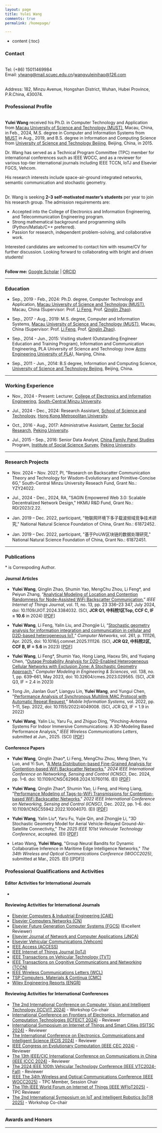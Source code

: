 ```yaml
---
layout: page
title: Yulei Wang
comments: true
permalink: /homepage/

---
```


* content
{:toc}

### Contact

<br> Tel: (+86) 15011469984
<br> Email: <ylwang@mail.scuec.edu.cn>/<wangyuleinihao@126.com>
<!--<br> Wechat: macaumust2017--> 
<br> Address: 182, Minzu Avenue, Hongshan District, Wuhan, Hubei Province, P.R.China, 430074.

<!--<br> Avenida Wai Long, Taipa, Macau SAR, China -->

### Professional Profile

<br> **Yulei Wang** received his Ph.D. in Computer Technology and Application from [Macau University of Science and Technology (MUST)](https://www.must.edu.mo/), Macau, China, in Feb., 2024, M.S. degree in Computer and Information Systems from [MUST](https://www.must.edu.mo/) in Aug., 2019, and B.S. degree in Information and Computing Science from [University of Science and Technology Beijing](https://www.ustb.edu.cn/), Beijing, China, in 2015.

Dr. Wang has served as a Technical Program Committee (TPC) member for international conferences such as IEEE WOCC, and as a reviewer for various top-tier international journals including IEEE TCCN, IoTJ and Elsevier FGCS, Vehcom.

His research interests include space-air-ground integrated networks, semantic communication and stochastic geometry.

<br> Dr. Wang is seeking **2–3 self-motivated master’s students** per year to join his research group. The admission requirements are:
* Accepted into the College of Electronics and Information Engineering, and Telecommunication Engineering program.
* Strong mathematical background and programming skills (Python/Matlab/C++ preferred).
* Passion for research, independent problem-solving, and collaborative work.

Interested candidates are welcomed to contact him with resume/CV for further discussion. Looking forward to collaborating with bright and driven students!

<!--<br> **Email:** <wangyuleinihao@126.com> --> 
&emsp; 
<br> **Follow me:** [Google Scholar](https://scholar.google.com/citations?user=jI5bF5QAAAAJ&hl=zh-CN) | [ORCID](https://orcid.org/0000-0002-6246-7621) &emsp;

---

### Education 

* Sep., 2019 - Feb., 2024: Ph.D. degree, Computer Technology and Application, [Macau University of Science and Technology (MUST)](https://www.must.edu.mo/), Macau, China (Supervisor: Prof. [Li Feng](https://www.must.edu.mo/scse/staff/fengli), Prof. [Qinglin Zhao](https://www.must.edu.mo/scse/staff/zhao-qing-lin)).

* Sep., 2017 - Aug., 2019: M.S. degree, Computer and Information Systems, [Macau University of Science and Technology (MUST)](https://www.must.edu.mo/), Macau, China (Supervisor: Prof. [Li Feng](https://www.must.edu.mo/scse/staff/fengli), Prof. [Qinglin Zhao](https://www.must.edu.mo/scse/staff/zhao-qing-lin)).

* Sep., 2014 - Jun., 2015: Visiting student (Outstanding Engineer Education and Training Program), Information and Communication Engineering, PLA University of Science and Technology (now [Army Engineering University of PLA](https://www.aeu.edu.cn/main.htm)), Nanjing, China.

* Sep., 2011 - Jun., 2014: B.S degree, Information and Computing Science, [University of Science and Technology Beijing](https://www.ustb.edu.cn/), Beijing, China. 

---

### Working Experience
* Nov., 2024 - Present: Lecturer, [College of Electronics and Information Engineering](https://dxxy.scuec.edu.cn/), [South-Central Minzu University](https://www.scuec.edu.cn/).

* Jul., 2024 - Dec., 2024: Research Assistant, [School of Science and Technology](https://www.hkmu.edu.hk/st/?repeat=w3tc), [Hong Kong Metropolitan University](https://www.hkmu.edu.hk/).
  
* Oct., 2016 - Aug., 2017: Administrative Assistant, [Center for Social Research](https://csr.pku.edu.cn/en/), [Peking University](https://english.pku.edu.cn/).

* Jul., 2015 - Sep., 2016: Senior Data Analyst, [China Family Panel Studies](https://www.isss.pku.edu.cn/cfps/en/) Program, [Institute of Social Science Survey](https://www.isss.pku.edu.cn/english/index.htm), [Peking University](https://english.pku.edu.cn/).

---

### Research Projects

* Nov. 2024 – Nov. 2027, PI, "Research on Backscatter Communication Theory and Technology for Wisdom-Evolutionary and Primitive-Concise 6G," South-Central Minzu University Reseach Fund, Grant No.: YZY24022.

* Jul., 2024 - Dec., 2024, RA, "SAGIN Empowered Web 3.0: Scalable Decentralized Network Design," HKMU R&D Fund, Grant No.: RD/2023/2.22.
  
* Jan. 2019 – Dec. 2022, participant, "物联网环境下多子载波频域竞争技术研究," National Natural Science Foundation of China, Grant No.: 61872452.

* Jan. 2019 – Dec. 2022, participant, "基于PoUW区块链的数据处理研究," National Natural Science Foundation of China, Grant No.: 61872451.

---

### Publications
\* is Correspoding Author.
#### Journal Articles

* **Yulei Wang**, Qinglin Zhao, Shumin Yao, MengChu Zhou, Li Feng\*, and Peiyun Zhang, “[Analytical Modeling of Location and Contention Randomness for Node-Assisted WiFi Backscatter Communication](https://ieeexplore.ieee.org/document/10488089),” *IEEE Internet of Things Journal*, vol. 11, no. 13, pp. 23 336–23 347, July 2024, doi: 10.1109/JIOT.2024.3384032. (SCI, **JCR Q1, 中科院1区Top, CCF C, IF = 10.6** in 2024) [[PDF](https://github.com/wang-yulei/LoCoR)]

* **Yulei Wang**, Li Feng, Yalin Liu, and Zhongjie Li, “[Stochastic geometry analysis for information integration and communication in cellular and D2D-based heterogeneous IoT](https://www.sciencedirect.com/science/article/abs/pii/S1389128625000945),” *Computer Networks*, vol. 261, p. 111126, Apr. 2025, doi: 10.1016/j.comnet.2025.111126. (SCI, **JCR Q2, 中科院2区, CCF B, IF = 5.6** in 2023) [[PDF](https://github.com/wang-yulei/wang-yulei.github.io/blob/master/papers/CN25_HetIoT_241214.pdf)] 
 
* **Yulei Wang**, Li Feng\*, Shumin Yao, Hong Liang, Haoxu Shi, and Yuqiang Chen, “[Outage Probability Analysis for D2D-Enabled Heterogeneous Cellular Networks with Exclusion Zone: A Stochastic Geometry Approach](https://www.techscience.com/CMES/v138n1/54254),” *Computer Modeling in Engineering & Sciences*, vol. 138, no. 1, pp. 639–661, May 2023, doi: 10.32604/cmes.2023.029565. (SCI, JCR Q3, IF = 2.4 in 2023)

* Tong Jin, Jianlan Guo\*, Liangyu Lin, **Yulei Wang**, and Yungui Chen, "[Performance Analysis of Synchronous Multilink MAC Protocol with Automatic Repeat Request](https://www.hindawi.com/journals/misy/2022/4049008/)," *Mobile Information Systems*, vol. 2022, pp. 1–11, Sep. 2022, doi: 10.1155/2022/4049008. (SCI, JCR Q3, IF = 1.9 in 2022)

* **Yulei Wang**, Yalin Liu, Yaru Fu, and Zhiguo Ding, "Pinching-Antenna Systems For Indoor Immersive Communications: A 3D-Modeling Based Performance Analysis," *IEEE Wireless Communications Letters*, submitted at Jun., 2025. (SCI) [[PDF](https://arxiv.org/abs/2506.07771)]

#### Conference Papers

* **Yulei Wang**, Qinglin Zhao\*, Li Feng, MengChu Zhou, Meng Shen, Yu Luo, and Yi Sun,  "[A Meta Distribution-based Fine-Grained Analysis for Contention-based WiFi Backscatter Networks](https://ieeexplore.ieee.org/stamp/stamp.jsp?tp=&arnumber=10760116)," *2024 IEEE International Conference on Networking, Sensing and Control (ICNSC)*, Dec. 2024, pp. 1–6. doi: 10.1109/ICNSC62968.2024.10760116. (EI) [[PDF](https://github.com/wang-yulei/wang-yulei.github.io/blob/master/papers/ICNSC24_Meta_240530.pdf)] 
  
* **Yulei Wang**, Qinglin Zhao\*, Shumin Yao, Li Feng, and Hong Liang,  "[Performance Modeling of Tags-to-WiFi Transmissions for Contention-based WiFi Backscatter Networks](https://ieeexplore.ieee.org/document/10004070)," *2022 IEEE International Conference on Networking, Sensing and Control (ICNSC)*, Dec. 2022, pp. 1–6. doi: 10.1109/ICNSC55942.2022.10004070. (EI) [[PDF](https://github.com/wang-yulei/wang-yulei.github.io/blob/master/papers/ICNSC22_NWB_220815.pdf)]

* **Yulei Wang**, Yalin Liu\*, Yaru Fu, Yujie Qin, and Zhongjie Li,  "3D Stochastic Geometry Model for Aerial Vehicle-Relayed Ground-Air-Satellite Connectivity," *The 2025 IEEE 101st Vehicular Technology Conference*, accepted. (EI) [[PDF](https://arxiv.org/abs/2503.16202)]

* Letao Wang, **Yulei Wang**,  "Group Neural Bandits for Dynamic Collaborative Inference in Maritime Edge Intelligence Networks," *The 34th Wireless and Optical Communications Conference (WOCC2025)*, submitted at Mar., 2025. (EI) [[PDF]]

<!--### Patents * Yuhao Feng, **Yulei Wang**,  "Utility Aware Collaborative Edge Inference for Fog Computing Networks: A Neural Bandits Approach," *The 34th Wireless and Optical Communications Conference (WOCC2025)*, submitted at Mar., 2025. (EI) [[PDF]]

* xx-->

### Professional Qualifications and Activities


#### Editor Activities for International Journals
* 

#### Reviewing Activities for International Journals

* [Elsevier Computers & Industrial Engineering (CAIE)](https://www.sciencedirect.com/journal/computers-and-industrial-engineering)
* [Elsevier Computers Networks (CN)](https://www.sciencedirect.com/journal/computer-networks)
* [Elsevier Future Generation Computer Systems (FGCS)](https://www.sciencedirect.com/journal/future-generation-computer-systems) (Excellent Reviewer)
* [Elsevier Journal of Network and Computer Applications (JNCA)](https://www.editorialmanager.com/jnca/default2.aspx)
* [Elsevier Vehicular Communications (Vehcom)](https://www.sciencedirect.com/journal/vehicular-communications)
* [IEEE Access (ACCESS)](https://ieeeaccess.ieee.org/)
* [IEEE Internet of Things Journal (IoTJ)](https://ieee-iotj.org/)
* [IEEE Transactions on Vehicular Technology (TVT)](https://vtsociety.org/publication/ieee-transactions-vehicular-technology)
* [IEEE Transactions on Cognitive Communications and Networking (TCCN)](https://www.comsoc.org/publications/journals/ieee-tccn)
* [IEEE Wireless Communications Letters (WCL)](https://www.comsoc.org/publications/journals/ieee-wcl)
* [TSP Computers, Materials & Continua (CMC)](https://www.techscience.com/journal/cmc)
* [Wiley Engineering Reports (ENGR)](https://onlinelibrary.wiley.com/journal/25778196)

#### Reviewing Activities for International Conferences

* [The 2nd International Conference on Computer, Vision and Intelligent Technology (ICCVIT 2024)](https://www.iccvit.net/) - Workshop Co-chair
* [International Conference on Frontiers of Electronics, Information and Computation Technologies (ICFEICT 2024)](https://www.feict.net/) - Reviewer
* [International Symposium on Internet of Things and Smart Cities (ISITSC 2024)](https://www.isitsc.org/) - Reviewer
* [The International Conference on Electronics, Communications and Intelligent Science (ECIS 2024)](https://www.icecis.org/) - Reviewer
* [IEEE Congress on Evolutionary Computation (IEEE CEC 2024)](https://www.aconf.org/conf_193157.html) - Reviewer
* [The 13th IEEE/CIC International Conference on Communications in China (IEEE ICCC 2024)](https://iccc2024.ieee-iccc.org/) - Reviewer
* [The 2024 IEEE 100th Vehicular Technology Conference (IEEE VTC2024-Fall)](https://events.vtsociety.org/vtc2024-fall/) - Reviewer
* [IEEE The 34th Wireless and Optical Communications Conference (IEEE WOCC2025)](https://www.wocc.org/wocc2025/) - TPC Member, Session Chair
* [The 11th IEEE World Forum on Internet of Things (IEEE WFIoT2025)](https://wfiot2025.iot.ieee.org/) - TPC Reviewer
* [The 2nd International Symposium on IoT and Intelligent Robotics (IoTIR 2025)](https://www.iotir.org/) - Workshop Co-chair

---

### Awards and Honors
<!--<br> *  Full Scholarship Grants for Master Students,  MUST,  09/2017 ~ 08/2019. -->

---
